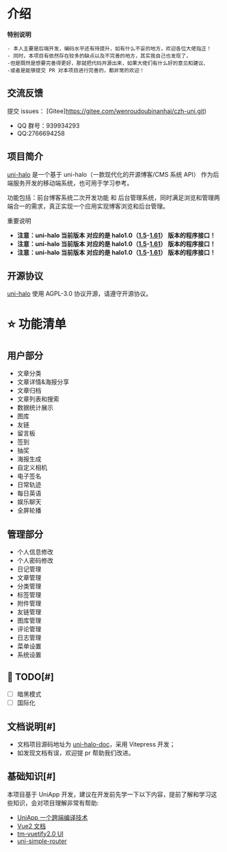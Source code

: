 # 介绍

**特别说明**
```
- 本人主要是后端开发，编码水平还有待提升，如有什么不妥的地方，欢迎各位大佬指正！
- 同时，本项目有依然存在较多的缺点以及不完善的地方，其实我自己也发现了，
-但是既然是想要完善得更好，那就把代码开源出来，如果大佬们有什么好的意见和建议、
-或者是能够提交 PR 对本项目进行完善的，都非常的欢迎！
```
## 交流反馈

提交 issues： [Gitee]https://gitee.com/wenroudoubinanhai/czh-uni.git)

- QQ 群号：939934293
- QQ:2766694258

## 项目简介

[uni-halo](ttps://gitee.com/ialley-workshop-open/uni-halo) 是一个基于 uni-halo（一款现代化的开源博客/CMS 系统 API） 作为后端服务开发的移动端系统，也可用于学习参考。

功能包括：前台博客系统二次开发功能 和 后台管理系统，同时满足浏览和管理两端合一的需求，真正实现一个应用实现博客浏览和后台管理。

重要说明

- **注意：uni-halo 当前版本 对应的是 halo1.0（[1.5](https://docs.halo.run/1.5)-[1.61](https://docs.halo.run/1.6)） 版本的程序接口！**
- **注意：uni-halo 当前版本 对应的是 halo1.0（[1.5](https://docs.halo.run/1.5)-[1.61](https://docs.halo.run/1.6)） 版本的程序接口！**
- **注意：uni-halo 当前版本 对应的是 halo1.0（[1.5](https://docs.halo.run/1.5)-[1.61](https://docs.halo.run/1.6)） 版本的程序接口！**

## 开源协议

[uni-halo](ttps://gitee.com/ialley-workshop-open/uni-halo) 使用 AGPL-3.0 协议开源，请遵守开源协议。

# ⭐️ 功能清单

## 用户部分
-  文章分类
-  文章详情&海报分享
-  文章归档
-  文章列表和搜索
-  数据统计展示
-  图库
-  友链
-  留言板
-  签到
-  抽奖
-  海报生成
-  自定义相机
-  电子签名
-  日常轨迹
-  每日英语
-  娱乐聊天
-  全屏轮播
## 管理部分
-  个人信息修改
-  个人密码修改
-  日记管理
-  文章管理
-  分类管理
-  标签管理
-  附件管理
-  友链管理
-  图库管理
-  评论管理
-  日志管理
-  菜单设置
-  系统设置

## 📃 TODO[#]

- [ ] 暗黑模式
- [ ] 国际化

## 文档说明[#]

- 文档项目源码地址为 [uni-halo-doc](https://gitee.com/ialley-workshop-open/uni-halo-doc)，采用 Vitepress 开发；
- 如发现文档有误，欢迎提 pr 帮助我们改进。

## 基础知识[#]

本项目基于 UniApp 开发，建议在开发前先学一下以下内容，提前了解和学习这些知识，会对项目理解非常有帮助:

- [UniApp 一个跨端编译技术](https://uniapp.dcloud.net.cn/)
- [Vue2 文档](https://v2.cn.vuejs.org/)
- [tm-vuetify2.0 UI](https://xn--j2d-ed2a.cn/)
- [uni-simple-router](https://hhyang.cn/v2/)